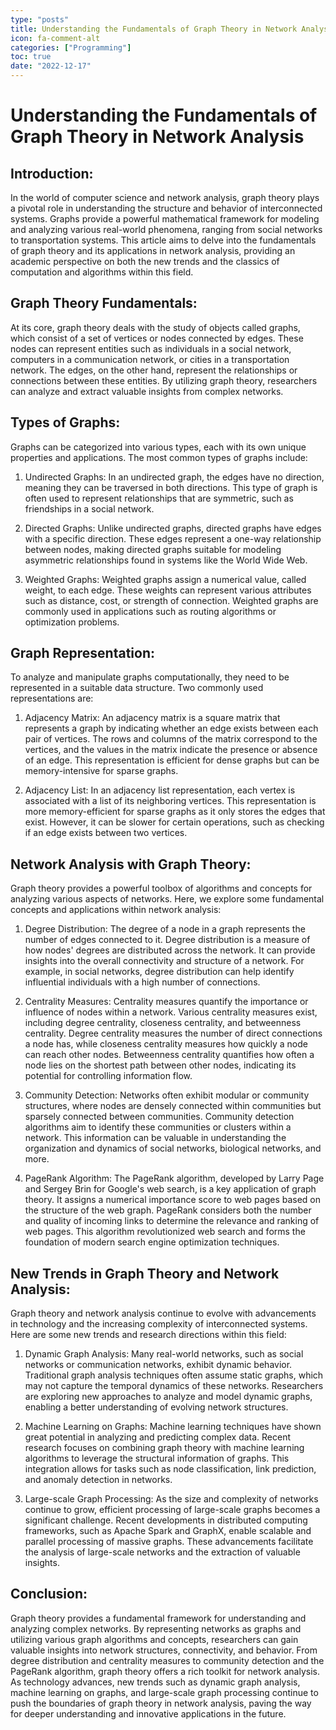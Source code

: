 ```yaml
---
type: "posts"
title: Understanding the Fundamentals of Graph Theory in Network Analysis
icon: fa-comment-alt
categories: ["Programming"]
toc: true
date: "2022-12-17"
---
```




# Understanding the Fundamentals of Graph Theory in Network Analysis

## Introduction:

In the world of computer science and network analysis, graph theory plays a pivotal role in understanding the structure and behavior of interconnected systems. Graphs provide a powerful mathematical framework for modeling and analyzing various real-world phenomena, ranging from social networks to transportation systems. This article aims to delve into the fundamentals of graph theory and its applications in network analysis, providing an academic perspective on both the new trends and the classics of computation and algorithms within this field.

## Graph Theory Fundamentals:

At its core, graph theory deals with the study of objects called graphs, which consist of a set of vertices or nodes connected by edges. These nodes can represent entities such as individuals in a social network, computers in a communication network, or cities in a transportation network. The edges, on the other hand, represent the relationships or connections between these entities. By utilizing graph theory, researchers can analyze and extract valuable insights from complex networks.

## Types of Graphs:

Graphs can be categorized into various types, each with its own unique properties and applications. The most common types of graphs include:

1. Undirected Graphs:
In an undirected graph, the edges have no direction, meaning they can be traversed in both directions. This type of graph is often used to represent relationships that are symmetric, such as friendships in a social network.

2. Directed Graphs:
Unlike undirected graphs, directed graphs have edges with a specific direction. These edges represent a one-way relationship between nodes, making directed graphs suitable for modeling asymmetric relationships found in systems like the World Wide Web.

3. Weighted Graphs:
Weighted graphs assign a numerical value, called weight, to each edge. These weights can represent various attributes such as distance, cost, or strength of connection. Weighted graphs are commonly used in applications such as routing algorithms or optimization problems.

## Graph Representation:

To analyze and manipulate graphs computationally, they need to be represented in a suitable data structure. Two commonly used representations are:

1. Adjacency Matrix:
An adjacency matrix is a square matrix that represents a graph by indicating whether an edge exists between each pair of vertices. The rows and columns of the matrix correspond to the vertices, and the values in the matrix indicate the presence or absence of an edge. This representation is efficient for dense graphs but can be memory-intensive for sparse graphs.

2. Adjacency List:
In an adjacency list representation, each vertex is associated with a list of its neighboring vertices. This representation is more memory-efficient for sparse graphs as it only stores the edges that exist. However, it can be slower for certain operations, such as checking if an edge exists between two vertices.

## Network Analysis with Graph Theory:

Graph theory provides a powerful toolbox of algorithms and concepts for analyzing various aspects of networks. Here, we explore some fundamental concepts and applications within network analysis:

1. Degree Distribution:
The degree of a node in a graph represents the number of edges connected to it. Degree distribution is a measure of how nodes' degrees are distributed across the network. It can provide insights into the overall connectivity and structure of a network. For example, in social networks, degree distribution can help identify influential individuals with a high number of connections.

2. Centrality Measures:
Centrality measures quantify the importance or influence of nodes within a network. Various centrality measures exist, including degree centrality, closeness centrality, and betweenness centrality. Degree centrality measures the number of direct connections a node has, while closeness centrality measures how quickly a node can reach other nodes. Betweenness centrality quantifies how often a node lies on the shortest path between other nodes, indicating its potential for controlling information flow.

3. Community Detection:
Networks often exhibit modular or community structures, where nodes are densely connected within communities but sparsely connected between communities. Community detection algorithms aim to identify these communities or clusters within a network. This information can be valuable in understanding the organization and dynamics of social networks, biological networks, and more.

4. PageRank Algorithm:
The PageRank algorithm, developed by Larry Page and Sergey Brin for Google's web search, is a key application of graph theory. It assigns a numerical importance score to web pages based on the structure of the web graph. PageRank considers both the number and quality of incoming links to determine the relevance and ranking of web pages. This algorithm revolutionized web search and forms the foundation of modern search engine optimization techniques.

## New Trends in Graph Theory and Network Analysis:

Graph theory and network analysis continue to evolve with advancements in technology and the increasing complexity of interconnected systems. Here are some new trends and research directions within this field:

1. Dynamic Graph Analysis:
Many real-world networks, such as social networks or communication networks, exhibit dynamic behavior. Traditional graph analysis techniques often assume static graphs, which may not capture the temporal dynamics of these networks. Researchers are exploring new approaches to analyze and model dynamic graphs, enabling a better understanding of evolving network structures.

2. Machine Learning on Graphs:
Machine learning techniques have shown great potential in analyzing and predicting complex data. Recent research focuses on combining graph theory with machine learning algorithms to leverage the structural information of graphs. This integration allows for tasks such as node classification, link prediction, and anomaly detection in networks.

3. Large-scale Graph Processing:
As the size and complexity of networks continue to grow, efficient processing of large-scale graphs becomes a significant challenge. Recent developments in distributed computing frameworks, such as Apache Spark and GraphX, enable scalable and parallel processing of massive graphs. These advancements facilitate the analysis of large-scale networks and the extraction of valuable insights.

## Conclusion:

Graph theory provides a fundamental framework for understanding and analyzing complex networks. By representing networks as graphs and utilizing various graph algorithms and concepts, researchers can gain valuable insights into network structures, connectivity, and behavior. From degree distribution and centrality measures to community detection and the PageRank algorithm, graph theory offers a rich toolkit for network analysis. As technology advances, new trends such as dynamic graph analysis, machine learning on graphs, and large-scale graph processing continue to push the boundaries of graph theory in network analysis, paving the way for deeper understanding and innovative applications in the future.